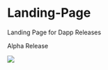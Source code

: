 # Landing-Page
Landing Page for Dapp Releases 

Alpha Release
<HTML>
<HEAD>
</HEAD>
<BODY>
<img src="https://github.com/DeFiWars-Finance/Landing-Page/blob/main/DeFiWars%20Finance%20(Landing%20Page%20v2.0)-1.png">
</BODY)
</HTML>
